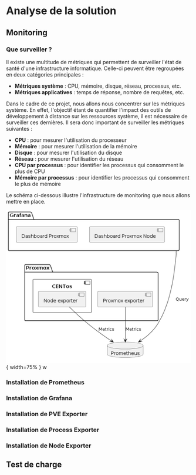 # Analyse de la solution

## Monitoring

### Que surveiller ?

Il existe une multitude de métriques qui permettent de surveiller l'état de santé d'une infrastructure informatique. Celle-ci peuvent être regroupées en deux catégories principales :

- **Métriques système** : CPU, mémoire, disque, réseau, processus, etc.
- **Métriques applicatives** : temps de réponse, nombre de requêtes, etc.

Dans le cadre de ce projet, nous allons nous concentrer sur les métriques système. En effet, l'objectif étant de quantifier l'impact des outils de développement à distance sur les ressources système, il est nécessaire de surveiller ces dernières. Il sera donc important de surveiller les métriques suivantes :

- **CPU** : pour mesurer l'utilisation du processeur
- **Mémoire** : pour mesurer l'utilisation de la mémoire
- **Disque** : pour mesurer l'utilisation du disque
- **Réseau** : pour mesurer l'utilisation du réseau
- **CPU par processus** : pour identifier les processus qui consomment le plus de CPU
- **Mémoire par processus** : pour identifier les processus qui consomment le plus de mémoire

Le schéma ci-dessous illustre l'infrastructure de monitoring que nous allons mettre en place.

!["Monitoring infrastructure"](../figures/component_monitor.png){ width=75% }
w

### Installation de Prometheus

### Installation de Grafana

### Installation de PVE Exporter

### Installation de Process Exporter

### Installation de Node Exporter

## Test de charge
